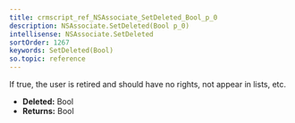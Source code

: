 ```yaml
---
title: crmscript_ref_NSAssociate_SetDeleted_Bool_p_0
description: NSAssociate.SetDeleted(Bool p_0)
intellisense: NSAssociate.SetDeleted
sortOrder: 1267
keywords: SetDeleted(Bool)
so.topic: reference
---
```



If true, the user is retired and should have no rights, not appear in lists, etc.



* **Deleted:** Bool
* **Returns:** Bool


